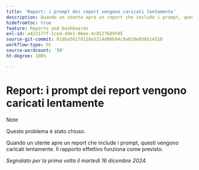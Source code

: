 ```yaml
---
title: 'Report: i prompt dei report vengono caricati lentamente'
description: Quando un utente apre un report che include i prompt, questi vengono caricati lentamente. Il rapporto effettivo funziona come previsto.
hidefromtoc: true
feature: Reports and Dashboards
exl-id: a423177f-1ced-49e1-96ee-4c8527689f05
source-git-commit: 81dba561f8116e5214d06b94c9a620e938b14310
workflow-type: ht
source-wordcount: '59'
ht-degree: 100%

---
```


# Report: i prompt dei report vengono caricati lentamente

>[!NOTE]
>
>Questo problema è stato chiuso.

Quando un utente apre un report che include i prompt, questi vengono caricati lentamente. Il rapporto effettivo funziona come previsto.

_Segnalato per la prima volta il martedì 16 dicembre 2024._
